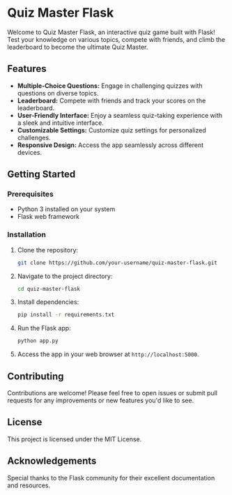 # Quiz Master Flask

Welcome to Quiz Master Flask, an interactive quiz game built with Flask! Test your knowledge on various topics, compete with friends, and climb the leaderboard to become the ultimate Quiz Master.

## Features

- **Multiple-Choice Questions:** Engage in challenging quizzes with questions on diverse topics.
- **Leaderboard:** Compete with friends and track your scores on the leaderboard.
- **User-Friendly Interface:** Enjoy a seamless quiz-taking experience with a sleek and intuitive interface.
- **Customizable Settings:** Customize quiz settings for personalized challenges.
- **Responsive Design:** Access the app seamlessly across different devices.

## Getting Started

### Prerequisites

- Python 3 installed on your system
- Flask web framework

### Installation

1. Clone the repository:

    ```bash
    git clone https://github.com/your-username/quiz-master-flask.git
    ```

2. Navigate to the project directory:

    ```bash
    cd quiz-master-flask
    ```

3. Install dependencies:

    ```bash
    pip install -r requirements.txt
    ```

4. Run the Flask app:

    ```bash
    python app.py
    ```

5. Access the app in your web browser at `http://localhost:5000`.

## Contributing

Contributions are welcome! Please feel free to open issues or submit pull requests for any improvements or new features you'd like to see.

## License

This project is licensed under the MIT License.

## Acknowledgements

Special thanks to the Flask community for their excellent documentation and resources.


